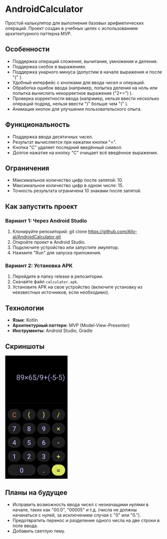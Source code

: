 # AndroidCalculator

Простой калькулятор для выполнения базовых арифметических операций. Проект создан в учебных целях с использованием архитектурного паттерна MVP.

## Особенности

- Поддержка операций сложения, вычитания, умножения и деления.
- Поддержка скобок в выражениях.
- Поддержка унарного минуса (допустим в начале выражения и после "(" ).
- Удобный интерфейс с кнопками для ввода чисел и операций.
- Обработка ошибок ввода (например, попытка деления на ноль или попытка вычислить некорректное выражение ("2+=") ).
- Проверка корректности ввода (например, нельзя ввести несколько операций подряд, нельзя ввести ")" больше чем "(" ).
- Анимация кнопок для улучшения пользовательского опыта.

## Функциональность

- Поддержка ввода десятичных чисел.
- Результат вычисляется при нажатии кнопки "=".
- Кнопка "C" удаляет последний введённый символ.
- Долгое нажатие на кнопку "C" очищает всё введённое выражение.

## Ограничения

- Максимальное количество цифр после запятой: 10.
- Максимальное количество цифр в одном числе: 15.
- Точность результата ограничена 10 знаками после запятой.

## Как запустить проект

### Вариант 1: Через Android Studio

1. Клонируйте репозиторий: git clone https://github.com/Ally-al/AndroidCalculator.git
2. Откройте проект в Android Studio.
3. Подключите устройство или запустите эмулятор.
4. Нажмите "Run" для запуска приложения.

### Вариант 2: Установка APK

1. Перейдите в папку release в репозитории.
2. Скачайте файл `calculator.apk`.
3. Установите APK на свое устройство (включите установку из неизвестных источников, если необходимо).

## Технологии

- **Язык**: Kotlin
- **Архитектурный паттерн**: MVP (Model-View-Presenter)
- **Инструменты**: Android Studio, Gradle

## Скриншоты

<img src="images/screen-shot.jpg" alt="Скриншот калькулятора" width="200">

## Планы на будущее

- Исправить возможность ввода чисел с незначащими нулями в начале, таких как "00.0", "00005" и т.д. (числа не должны начинаться с нулей, за исключением случая с "0" или "0.").
- Предотвратить перенос и разделение одного числа на две строки в поле ввода.
- Добавить светлую тему.
